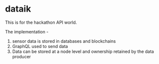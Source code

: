 # dataik

This is for the hackathon API world.

The implementation - 

1. sensor data is stored in databases and blockchains
2. GraphQL used to send data
3. Data can be stored at a node level and ownership retained by the data producer
